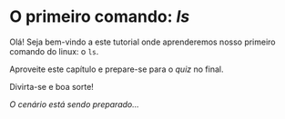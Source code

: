 # O primeiro comando: _ls_

Olá! Seja bem-vindo a este tutorial onde aprenderemos nosso primeiro comando do linux: o `ls`.

Aproveite este capítulo e prepare-se para o _quiz_ no final.

Divirta-se e boa sorte!

_O cenário está sendo preparado..._
